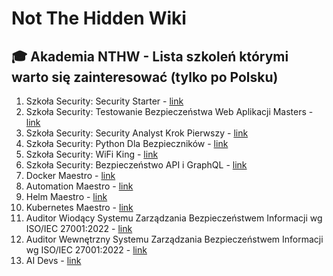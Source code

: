 # Not The Hidden Wiki

🎓 Akademia NTHW - Lista szkoleń którymi warto się zainteresować (tylko po Polsku)
-----

1. Szkoła Security: Security Starter - [link](https://l.szkolasecurity.pl/starter/)
2. Szkoła Security: Testowanie Bezpieczeństwa Web Aplikacji Masters - [link](https://szkolasecurity.pl/tbwam/)
3. Szkoła Security: Security Analyst Krok Pierwszy - [link](https://szkolasecurity.pl/blue1/)
4. Szkoła Security: Python Dla Bezpieczników - [link](https://szkolasecurity.pl/python/)
5. Szkoła Security: WiFi King - [link](https://szkolasecurity.pl/wifi/)
6. Szkoła Security: Bezpieczeństwo API i GraphQL - [link](https://szkolasecurity.pl/bezpieczenstwo-api-i-graphql/)
7. Docker Maestro - [link](https://dockermaestro.pl/)
8. Automation Maestro - [link](https://automationmaestro.pl/)
9. Helm Maestro - [link](https://helmmaestro.pl/)
10. Kubernetes Maestro - [link](https://kubernetesmaestro.pl/)
11. Auditor Wiodący Systemu Zarządzania Bezpieczeństwem Informacji wg ISO/IEC 27001:2022 - [link](https://www.bsigroup.com/pl-PL/ISO-IEC-27001-Bezpieczenstwo-Informacji/Szkolenia-dla-ISO-IEC-27001/Auditor-wiodacy/)
12. Auditor Wewnętrzny Systemu Zarządzania Bezpieczeństwem Informacji wg ISO/IEC 27001:2022 - [link](https://www.bsigroup.com/pl-PL/ISO-IEC-27001-Bezpieczenstwo-Informacji/Szkolenia-dla-ISO-IEC-27001/Auditor-Wewnetrzny/)
13. AI Devs - [link](https://www.aidevs.pl/)